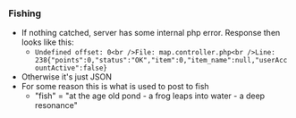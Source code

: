 ### Fishing
- If nothing catched, server has some internal php error. Response then looks like this:
  + `Undefined offset: 0<br />File: map.controller.php<br />Line: 238{"points":0,"status":"OK","item":0,"item_name":null,"userAccountActive":false}`
- Otherwise it's just JSON
- For some reason this is what is used to post to fish
  + "fish" = "at the age old pond - a frog leaps into water - a deep resonance"
